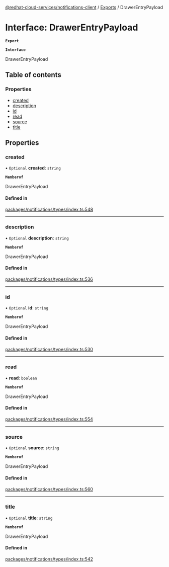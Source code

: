 [@redhat-cloud-services/notifications-client](../README.md) / [Exports](../modules.md) / DrawerEntryPayload

# Interface: DrawerEntryPayload

**`Export`**

**`Interface`**

DrawerEntryPayload

## Table of contents

### Properties

- [created](DrawerEntryPayload.md#created)
- [description](DrawerEntryPayload.md#description)
- [id](DrawerEntryPayload.md#id)
- [read](DrawerEntryPayload.md#read)
- [source](DrawerEntryPayload.md#source)
- [title](DrawerEntryPayload.md#title)

## Properties

### created

• `Optional` **created**: `string`

**`Memberof`**

DrawerEntryPayload

#### Defined in

[packages/notifications/types/index.ts:548](https://github.com/RedHatInsights/javascript-clients/blob/master/packages/notifications/types/index.ts#L548)

___

### description

• `Optional` **description**: `string`

**`Memberof`**

DrawerEntryPayload

#### Defined in

[packages/notifications/types/index.ts:536](https://github.com/RedHatInsights/javascript-clients/blob/master/packages/notifications/types/index.ts#L536)

___

### id

• `Optional` **id**: `string`

**`Memberof`**

DrawerEntryPayload

#### Defined in

[packages/notifications/types/index.ts:530](https://github.com/RedHatInsights/javascript-clients/blob/master/packages/notifications/types/index.ts#L530)

___

### read

• **read**: `boolean`

**`Memberof`**

DrawerEntryPayload

#### Defined in

[packages/notifications/types/index.ts:554](https://github.com/RedHatInsights/javascript-clients/blob/master/packages/notifications/types/index.ts#L554)

___

### source

• `Optional` **source**: `string`

**`Memberof`**

DrawerEntryPayload

#### Defined in

[packages/notifications/types/index.ts:560](https://github.com/RedHatInsights/javascript-clients/blob/master/packages/notifications/types/index.ts#L560)

___

### title

• `Optional` **title**: `string`

**`Memberof`**

DrawerEntryPayload

#### Defined in

[packages/notifications/types/index.ts:542](https://github.com/RedHatInsights/javascript-clients/blob/master/packages/notifications/types/index.ts#L542)
